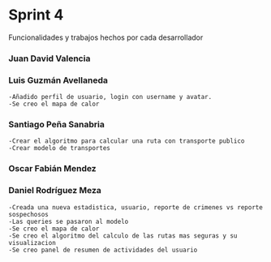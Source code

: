 # Sprint 4



Funcionalidades y trabajos hechos por cada desarrollador

 ### Juan David Valencia
 
 ### Luis Guzmán Avellaneda
 
    -Añadido perfil de usuario, login con username y avatar.
    -Se creo el mapa de calor
 
 ###  Santiago Peña Sanabria
    -Crear el algoritmo para calcular una ruta con transporte publico
    -Crear modelo de transportes
 
 ### Oscar Fabián Mendez
 
 ### Daniel Rodríguez Meza

    -Creada una nueva estadistica, usuario, reporte de crimenes vs reporte sospechosos
    -Las queries se pasaron al modelo
    -Se creo el mapa de calor
    -Se creo el algoritmo del calculo de las rutas mas seguras y su visualizacion
    -Se creo panel de resumen de actividades del usuario
    